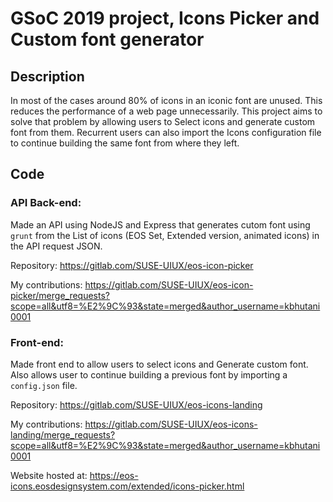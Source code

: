 # GSoC 2019 project, Icons Picker and Custom font generator

## Description
In most of the cases around 80% of icons in an iconic font are unused. This reduces the performance of a web page unnecessarily. This project aims to solve that problem by allowing users to Select icons and generate custom font from them. Recurrent users can also import the Icons configuration file to continue building the same font from where they left.

## Code

### API Back-end:
Made an API using NodeJS and Express that generates cutom font using `grunt` from the List of icons (EOS Set, Extended version, animated icons) in the API request JSON.

Repository: https://gitlab.com/SUSE-UIUX/eos-icon-picker

My contributions: https://gitlab.com/SUSE-UIUX/eos-icon-picker/merge_requests?scope=all&utf8=%E2%9C%93&state=merged&author_username=kbhutani0001


### Front-end:
Made front end to allow users to select icons and Generate custom font. Also allows user to continue building a previous font by importing a `config.json` file.

Repository: https://gitlab.com/SUSE-UIUX/eos-icons-landing

My contributions: https://gitlab.com/SUSE-UIUX/eos-icons-landing/merge_requests?scope=all&utf8=%E2%9C%93&state=merged&author_username=kbhutani0001

Website hosted at: https://eos-icons.eosdesignsystem.com/extended/icons-picker.html
